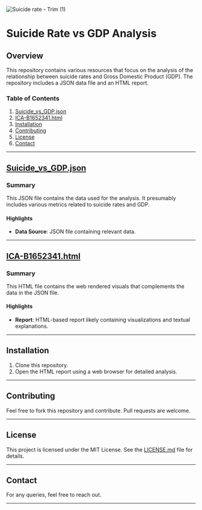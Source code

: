 
![Suicide rate - Trim (1)](https://github.com/Fabian-Umeh/world_suicide_rate/assets/101877617/bc73dac7-2b01-404e-a509-6c458c22be45)
# Suicide Rate vs GDP Analysis

## Overview
This repository contains various resources that focus on the analysis of the relationship between suicide rates and Gross Domestic Product (GDP). The repository includes a JSON data file and an HTML report.

### Table of Contents
1. [Suicide_vs_GDP.json](#suicide_vs_gdp.json)
2. [ICA-B1652341.html](#ica-b1652341.html)
3. [Installation](#installation)
4. [Contributing](#contributing)
5. [License](#license)
6. [Contact](#contact)

---

## [Suicide_vs_GDP.json](./Suicide_vs_GDP.json)
### Summary
This JSON file contains the data used for the analysis. It presumably includes various metrics related to suicide rates and GDP.

#### Highlights
- **Data Source**: JSON file containing relevant data.

---

## [ICA-B1652341.html](./ICA-B1652341.html)
### Summary
This HTML file contains the web rendered visuals that complements the data in the JSON file.

#### Highlights
- **Report**: HTML-based report likely containing visualizations and textual explanations.

---

## Installation
1. Clone this repository.
2. Open the HTML report using a web browser for detailed analysis.

---

## Contributing
Feel free to fork this repository and contribute. Pull requests are welcome.

---

## License
This project is licensed under the MIT License. See the [LICENSE.md](LICENSE.md) file for details.

---

## Contact
For any queries, feel free to reach out.

---

